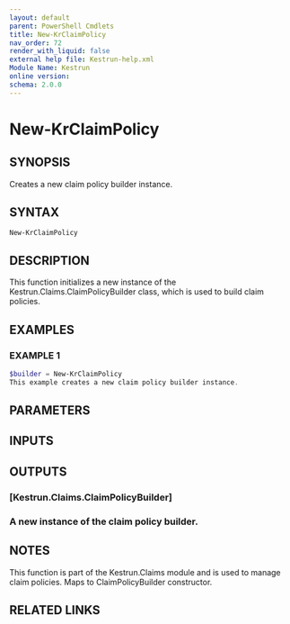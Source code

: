 ```yaml
---
layout: default
parent: PowerShell Cmdlets
title: New-KrClaimPolicy
nav_order: 72
render_with_liquid: false
external help file: Kestrun-help.xml
Module Name: Kestrun
online version:
schema: 2.0.0
---
```


# New-KrClaimPolicy

## SYNOPSIS
Creates a new claim policy builder instance.

## SYNTAX

```
New-KrClaimPolicy
```

## DESCRIPTION
This function initializes a new instance of the Kestrun.Claims.ClaimPolicyBuilder class, which is used to build claim policies.

## EXAMPLES

### EXAMPLE 1
```powershell
$builder = New-KrClaimPolicy
This example creates a new claim policy builder instance.
```

## PARAMETERS

## INPUTS

## OUTPUTS

### [Kestrun.Claims.ClaimPolicyBuilder]
### A new instance of the claim policy builder.
## NOTES
This function is part of the Kestrun.Claims module and is used to manage claim policies.
Maps to ClaimPolicyBuilder constructor.

## RELATED LINKS
